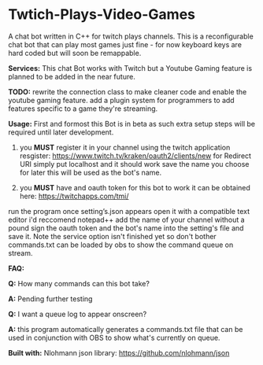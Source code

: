 # Twtich-Plays-Video-Games
A chat bot written in C++ for twitch plays channels. 
This is a reconfigurable chat bot that can play most games just fine - for now keyboard keys are hard coded but will soon be remappable.

**Services:**
This chat Bot works with Twitch but a Youtube Gaming feature is planned to be added in the near future.

**TODO:**
rewrite the connection class to make cleaner code and enable the youtube gaming feature.
add a plugin system for programmers to add features specific to a game they're streaming.

**Usage:**
First and formost this Bot is in beta as such extra setup steps will be required until later development.

1. you **MUST** register it in your channel using the twitch application resgister: https://www.twitch.tv/kraken/oauth2/clients/new
for Redirect URI simply put localhost and it should work save the name you choose for later this will be used as the bot's name.

2. you **MUST** have and oauth token for this bot to work it can be obtained here: https://twitchapps.com/tmi/ 

run the program once setting’s.json appears open it with a compatible text editor i'd reccomend notepad++ 
add the name of your channel without a pound sign the oauth token and the bot's name into the 
setting's file and save it. Note  the service option isn't finished yet so don't bother commands.txt can be 
loaded by obs to show the command queue on stream. 

**FAQ:**

**Q:** How many commands can this bot take?

**A:** Pending further testing

**Q:** I want a queue log to appear onscreen?

**A:** this program automatically generates a commands.txt file that can be used in conjunction with OBS to show what's currently on queue. 


**Built with:**
 Nlohmann json library: https://github.com/nlohmann/json
